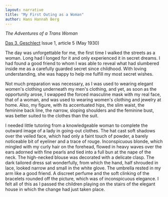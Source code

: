 ```yaml
---
layout: narrative
title: "My First Outing as a Woman"
author: Hans Hannah Berg
---
```


_The Adventures of a Trans Woman_

[Das 3. Geschlect](/das-dritte-geschlecht/) Issue 1, article 5 (May 1930)

The day was unforgettable for me, the first time I walked the streets as a woman. Long had I longed for it and only experienced it in secret dreams. I had found a good friend to whom I was able to reveal what had slumbered inside me as a carefully guarded secret since childhood. With loving understanding, she was happy to help me fulfill my most secret wishes.

Not much preparation was necessary, as I was used to wearing elegant women's clothing underneath my men's clothing, and yet, as soon as the opportunity arose, I swapped the forced masculine mask with my real face, that of a woman, and was used to wearing women's clothing and jewelry at home. Also, my figure, with its accentuated hips, the slim waist, the feminine back line, the narrow, sloping shoulders and the feminine bust, was better suited to the clothes than the suit.

I needed little tutoring from a knowledgeable woman to complete the outward image of a lady in going-out clothes. The hat cast soft shadows over the veiled face, which had only a faint touch of powder, a barely noticeable bit of eyeliner and a trace of rouge. Inconspicuous blonde, which mingled with my curly hair on the forehead, flowed in heavy waves over the ears adorned with fine pearls and tied into a full bun at the nape of the neck. The high-necked blouse was decorated with a delicate clasp. The dark tailored dress sat wonderfully, from which the hand, half shrouded in lace, looked narrow and small in the white glove. The umbrella rested in my arm like a good friend. A discreet perfume and the soft clinking of the bracelets rounded off the picture, which was of inconspicuous elegance. I felt all of this as I passed the children playing on the stairs of the elegant house in which the change had just taken place.

